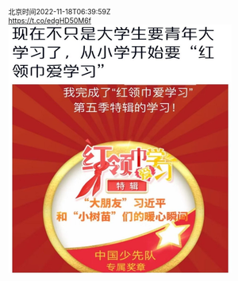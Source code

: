 北京时间2022-11-18T06:39:59Z<br>https://t.co/edgHD50M6f<br><img src='/temp/image/2022/o-Month-11/1593373413871075335_0.jpg' width='450' height='500'><br><br>